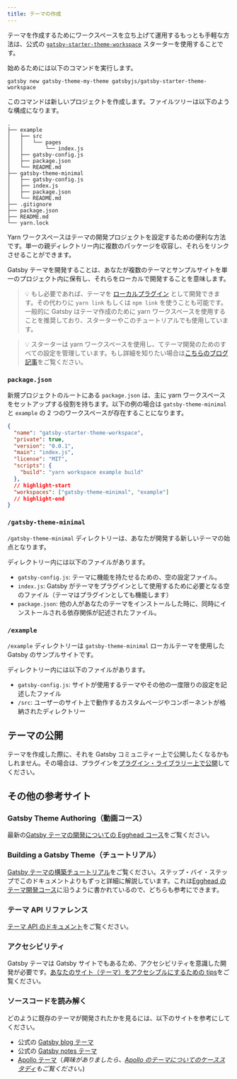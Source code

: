 ```yaml
---
title: テーマの作成
---
```


テーマを作成するためにワークスペースを立ち上げて運用するもっとも手軽な方法は、公式の [`gatsby-starter-theme-workspace`](https://github.com/gatsbyjs/gatsby-starter-theme-workspace) スターターを使用することです。

<EggheadEmbed
  lessonLink="https://egghead.io/lessons/gatsby-use-the-gatsby-theme-workspace-starter-to-begin-building-a-new-theme"
  lessonTitle="Use the Gatsby Theme Workspace Starter to Begin Building a New Theme"
/>

始めるためには以下のコマンドを実行します。

```shell
gatsby new gatsby-theme-my-theme gatsbyjs/gatsby-starter-theme-workspace
```

このコマンドは新しいプロジェクトを作成します。ファイルツリーは以下のような構成になります。

```text
.
├── example
│   ├── src
│   │   └── pages
│   │       └── index.js
│   ├── gatsby-config.js
│   ├── package.json
│   └── README.md
├── gatsby-theme-minimal
│   ├── gatsby-config.js
│   ├── index.js
│   ├── package.json
│   └── README.md
├── .gitignore
├── package.json
├── README.md
└── yarn.lock
```

Yarn ワークスペースはテーマの開発プロジェクトを設定するための便利な方法です。単一の親ディレクトリー内に複数のパッケージを収容し、それらをリンクさせることができます。

Gatsby テーマを開発することは、あなたが複数のテーマとサンプルサイトを単一のプロジェクト内に保有し、それらをローカルで開発することを意味します。

> 💡 もし必要であれば、テーマを [ローカルプラグイン](https://www.gatsbyjs.org/docs/creating-a-local-plugin/) として開発できます。その代わりに `yarn link` もしくは `npm link` を使うことも可能です。一般的に Gatsby はテーマ作成のために yarn ワークスペースを使用することを推奨しており、スターターやこのチュートリアルでも使用しています。

> 💡 スターターは yarn ワークスペースを使用し、てテーマ開発のためのすべての設定を管理しています。もし詳細を知りたい場合は[こちらのブログ記事](/blog/2019-05-22-setting-up-yarn-workspaces-for-theme-development/)をご覧ください。

### `package.json`

新規プロジェクトのルートにある `package.json` は、主に yarn ワークスペースをセットアップする役割を持ちます。以下の例の場合は `gatsby-theme-minimal` と `example` の 2 つのワークスペースが存在することになります。

```json:title=my-theme/package.json
{
  "name": "gatsby-starter-theme-workspace",
  "private": true,
  "version": "0.0.1",
  "main": "index.js",
  "license": "MIT",
  "scripts": {
    "build": "yarn workspace example build"
  },
  // highlight-start
  "workspaces": ["gatsby-theme-minimal", "example"]
  // highlight-end
}
```

### `/gatsby-theme-minimal`

`/gatsby-theme-minimal` ディレクトリーは、あなたが開発する新しいテーマの始点となります。

ディレクトリー内には以下のファイルがあります。

- `gatsby-config.js`: テーマに機能を持たせるための、空の設定ファイル。
- `index.js`: Gatsby がテーマをプラグインとして使用するために必要となる空のファイル（テーマはプラグインとしても機能します）
- `package.json`: 他の人があなたのテーマをインストールした時に、同時にインストールされる依存関係が記述されたファイル。

### `/example`

`/example` ディレクトリーは `gatsby-theme-minimal` ローカルテーマを使用した Gatsby のサンプルサイトです。

ディレクトリー内には以下のファイルがあります。

- `gatsby-config.js`: サイトが使用するテーマやその他の一度限りの設定を記述したファイル
- `/src`: ユーザーのサイト上で動作するカスタムページやコンポーネントが格納されたディレクトリー

## テーマの公開

テーマを作成した際に、それを Gatsby コミュニティー上で公開したくなるかもしれません。その場合は、プラグインを[プラグイン・ライブラリー上で公開](/contributing/submit-to-plugin-library/#publishing-a-plugin-to-the-library)してください。

## その他の参考サイト

### Gatsby Theme Authoring（動画コース）

最新の[Gatsby テーマの開発についての Egghead コース](https://egghead.io/courses/gatsby-theme-authoring)をご覧ください。

### Building a Gatsby Theme（チュートリアル）

[Gatsby テーマの構築チュートリアル](/tutorial/building-a-theme)をご覧ください。ステップ・バイ・ステップでこのドキュメントよりもずっと詳細に解説しています。これは[Egghead のテーマ開発コース](https://egghead.io/courses/gatsby-theme-authoring)に沿うように書かれているので、どちらも参考にできます。

### テーマ API リファレンス

[テーマ API のドキュメント](/docs/theme-api/)をご覧ください。

### アクセシビリティ

Gatsby テーマは Gatsby サイトでもあるため、アクセシビリティを意識した開発が必要です。[あなたのサイト（テーマ）をアクセシブルにするための tips](/docs/making-your-site-accessible/)をご覧ください。

### ソースコードを読み解く

どのように既存のテーマが開発されたかを見るには、以下のサイトを参考にしてください。

- 公式の [Gatsby blog テーマ](https://github.com/gatsbyjs/gatsby-starter-blog-theme)
- 公式の [Gatsby notes テーマ](https://github.com/gatsbyjs/gatsby-starter-notes-theme)
- [Apollo テーマ](https://github.com/apollographql/gatsby-theme-apollo/tree/master/packages)（_興味がありましたら、[Apollo のテーマについてのケーススタディ](https://www.gatsbyjs.org/blog/2019-07-03-using-themes-for-distributed-docs/)もご覧ください。_)
